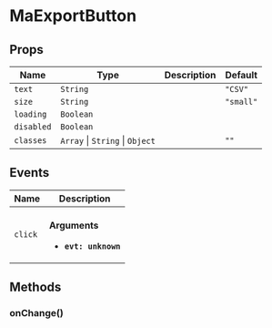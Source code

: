 # MaExportButton

## Props

| Name       | Type                                    | Description | Default   |
| ---------- | --------------------------------------- | ----------- | --------- |
| `text`     | `String`                                |             | `"CSV"`   |
| `size`     | `String`                                |             | `"small"` |
| `loading`  | `Boolean`                               |             |           |
| `disabled` | `Boolean`                               |             |           |
| `classes`  | `Array` &#124; `String` &#124; `Object` |             | `""`      |

## Events

| Name    | Description                                                 |
| ------- | ----------------------------------------------------------- |
| `click` | <br/>**Arguments**<br/><ul><li>**`evt: unknown`**</li></ul> |

## Methods

### onChange()
